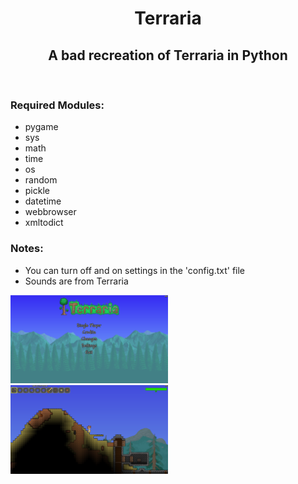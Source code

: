 <h1 align="center">Terraria</h1>
<h2 align="center">A bad recreation of Terraria in Python</h2>
<br />
<h3>Required Modules:</h3>
<ul>
	<li>pygame</li>
	<li>sys</li>
	<li>math</li>
	<li>time</li>
	<li>os</li>
	<li>random</li>
	<li>pickle</li>
	<li>datetime</li>
	<li>webbrowser</li>
	<li>xmltodict</li>
</ul>

<h3>Notes:</h3>
<ul>
	<li>You can turn off and on settings in the 'config.txt' file</li>
	<li>Sounds are from Terraria</li>
</ul>

<div>
	<img src="/res/images/readme/menu_screen.png?raw=true" width="50%" height="auto" />
	<img src="/res/images/readme/gameplay.png?raw=true" width="50%" height="auto" />
</div>
